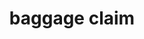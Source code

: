 ---
layout: symbols
title: baggage claim
emoji: baggage_claim
permalink: 🛄.html
image: assets/img/3moji/baggage_claim.png
---